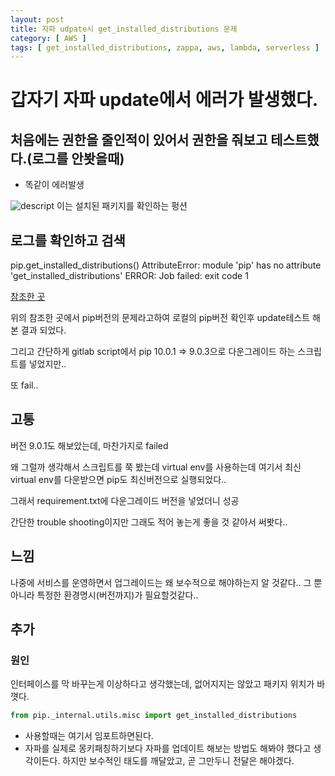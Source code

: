 ```yaml
---
layout: post
title: 자파 udpate시 get_installed_distributions 문제
category: [ AWS ]
tags: [ get_installed_distributions, zappa, aws, lambda, serverless ]
---
```


# 갑자기 자파 update에서 에러가 발생했다.

## 처음에는 권한을 줄인적이 있어서 권한을 줘보고 테스트했다.(로그를 안봣을때)
* 똑같이 에러발생

![descript](/Describing-Blog/assets/img/AWS/get_installed_distributions.png)
이는 설치된 패키지를 확인하는 펑션

## 로그를 확인하고 검색

pip.get_installed_distributions()
AttributeError: module 'pip' has no attribute 'get_installed_distributions'
ERROR: Job failed: exit code 1




[참조한 곳](https://github.com/Miserlou/Zappa/issues/1471)

위의 참조한 곳에서 pip버전의 문제라고하여 로컬의 pip버전 확인후 update테스트 해본 결과 되었다.

그리고 간단하게 gitlab script에서 pip 10.0.1 => 9.0.3으로 다운그레이드 하는 스크립트를 넣었지만..

또 fail..

## 고통

버전 9.0.1도 해보았는데, 마찬가지로 failed

왜 그럴까 생각해서 스크립트를 쭉 봤는데 virtual env를 사용하는데 여기서 최신 virtual env를 다운받으면
pip도 최신버전으로 실행되었다..

그래서 requirement.txt에 다운그레이드 버전을 넣었더니 성공

간단한 trouble shooting이지만 그래도 적어 놓는게 좋을 것 같아서 써봣다..

## 느낌

나중에 서비스를 운영하면서 업그레이드는 왜 보수적으로 해야하는지 알 것같다.. 그 뿐아니라 특정한 환경명시(버전까지)가 필요할것같다..


## 추가

### 원인

인터페이스를 막 바꾸는게 이상하다고 생각했는데, 없어지지는 않았고 패키지 위치가 바꼇다.

``` python
from pip._internal.utils.misc import get_installed_distributions
```
* 사용할때는 여기서 임포트하면된다.
* 자파를 실제로 몽키패칭하기보다 자파를 업데이트 해보는 방법도 해봐야 했다고 생각이든다. 하지만 보수적인 태도를 깨달았고, 곧 그만두니 전달은 해야겠다.
